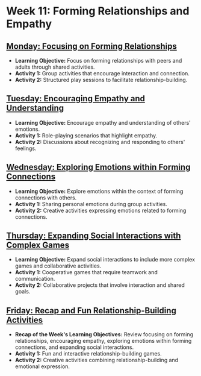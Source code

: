 # Week 11: Forming Relationships and Empathy

## [Monday: Focusing on Forming Relationships](./1-Monday.md)
- **Learning Objective:** Focus on forming relationships with peers and adults through shared activities.
- **Activity 1:** Group activities that encourage interaction and connection.
- **Activity 2:** Structured play sessions to facilitate relationship-building.

## [Tuesday: Encouraging Empathy and Understanding](./2-Tuesday.md)
- **Learning Objective:** Encourage empathy and understanding of others' emotions.
- **Activity 1:** Role-playing scenarios that highlight empathy.
- **Activity 2:** Discussions about recognizing and responding to others' feelings.

## [Wednesday: Exploring Emotions within Forming Connections](./3-Wednesday.md)
- **Learning Objective:** Explore emotions within the context of forming connections with others.
- **Activity 1:** Sharing personal emotions during group activities.
- **Activity 2:** Creative activities expressing emotions related to forming connections.

## [Thursday: Expanding Social Interactions with Complex Games](./4-Thursday.md)
- **Learning Objective:** Expand social interactions to include more complex games and collaborative activities.
- **Activity 1:** Cooperative games that require teamwork and communication.
- **Activity 2:** Collaborative projects that involve interaction and shared goals.

## [Friday: Recap and Fun Relationship-Building Activities](./5-Friday.md)
- **Recap of the Week's Learning Objectives:** Review focusing on forming relationships, encouraging empathy, exploring emotions within forming connections, and expanding social interactions.
- **Activity 1:** Fun and interactive relationship-building games.
- **Activity 2:** Creative activities combining relationship-building and emotional expression.
